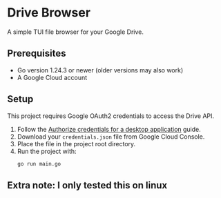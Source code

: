 # Drive Browser

A simple TUI file browser for your Google Drive.

## Prerequisites
- Go version 1.24.3 or newer (older versions may also work)
- A Google Cloud account

## Setup
This project requires Google OAuth2 credentials to access the Drive API.

1. Follow the [Authorize credentials for a desktop application](https://developers.google.com/workspace/drive/api/quickstart/go#authorize_credentials_for_a_desktop_application) guide.
2. Download your `credentials.json` file from Google Cloud Console.
3. Place the file in the project root directory.
4. Run the project with:
   ```bash
   go run main.go
   ```


## Extra note: I only tested this on linux
